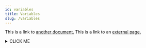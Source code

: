 ```yaml
---
id: variables
title: Variables
slug: /variables
---
```


This is a link to [another document.](doc1.md) This is a link to an [external page.](http://www.example.com/)

<details><summary>CLICK ME</summary>
<p>

#### yes, even hidden code blocks!

```python
print("hello world!")
```

</p>
</details>